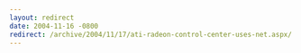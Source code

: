 ```yaml
---
layout: redirect
date: 2004-11-16 -0800
redirect: /archive/2004/11/17/ati-radeon-control-center-uses-net.aspx/
---
```

